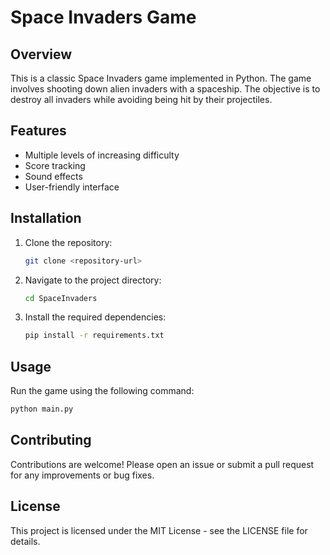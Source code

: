 # Space Invaders Game

## Overview
This is a classic Space Invaders game implemented in Python. The game involves shooting down alien invaders with a spaceship. The objective is to destroy all invaders while avoiding being hit by their projectiles.

## Features
- Multiple levels of increasing difficulty
- Score tracking
- Sound effects
- User-friendly interface

## Installation
1. Clone the repository:
   ```bash
   git clone <repository-url>
   ```
2. Navigate to the project directory:
   ```bash
   cd SpaceInvaders
   ```
3. Install the required dependencies:
   ```bash
   pip install -r requirements.txt
   ```

## Usage
Run the game using the following command:
```bash
python main.py
```

## Contributing
Contributions are welcome! Please open an issue or submit a pull request for any improvements or bug fixes.

## License
This project is licensed under the MIT License - see the LICENSE file for details.
